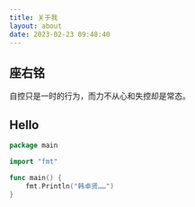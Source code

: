```yaml
---
title: 关于我
layout: about
date: 2023-02-23 09:48:40
---
```


## 座右铭

自控只是一时的行为，而力不从心和失控却是常态。

## Hello

```Go
package main

import "fmt"

func main() {
    fmt.Println("韩卓贤……")
}
```
